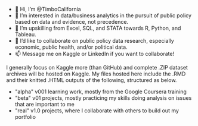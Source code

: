 - 👋 Hi, I’m @TimboCalifornia
- 👀 I’m interested in data/business analytics in the pursuit of public policy based on data and evidence, not precedence.  
- 🌱 I’m upskilling from Excel, SQL, and STATA towards R, Python, and Tableau. 
- 💞️ I’d like to collaborate on public policy data research, especially economic, public health, and/or political data. 
- 📫 Message me on Kaggle or LinkedIn if you want to collaborate!

I generally focus on Kaggle more (than GitHub) and complete .ZIP dataset archives will be hosted on Kaggle. 
My files hosted here include the .RMD and their knitted .HTML outputs of the following, structured as below.  
- "alpha" v001 learning work, mostly from the Google Coursera training 
- "beta" v01 projects, mostly practicing my skills doing analysis on issues that are important to me 
- "real" v1.0 projects, where I collaborate with others to build out my portfolio 

<!---
TimboCalifornia/TimboCalifornia is a ✨ special ✨ repository because its `README.md` (this file) appears on your GitHub profile.
You can click the Preview link to take a look at your changes.
--->
